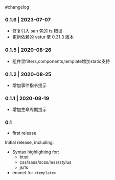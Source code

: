 #changelog
### 0.1.6 | 2023-07-07

- 修复引入 san 包的 ts 错误
- 更新依赖的 vetur 至 0.31.3 版本
### 0.1.5 | 2020-08-26

- 组件里filters,components,template增加static支持
### 0.1.2 | 2020-08-25

- 增加事件指令提示
### 0.1.1 | 2020-08-19 

- 增加生命周期提示

### 0.1 
* first release


Initial release, including:

- Syntax highlighting for:
  - html
  - css/sass/scss/less/stylus
  - js/ts
- emmet for `<template>`
